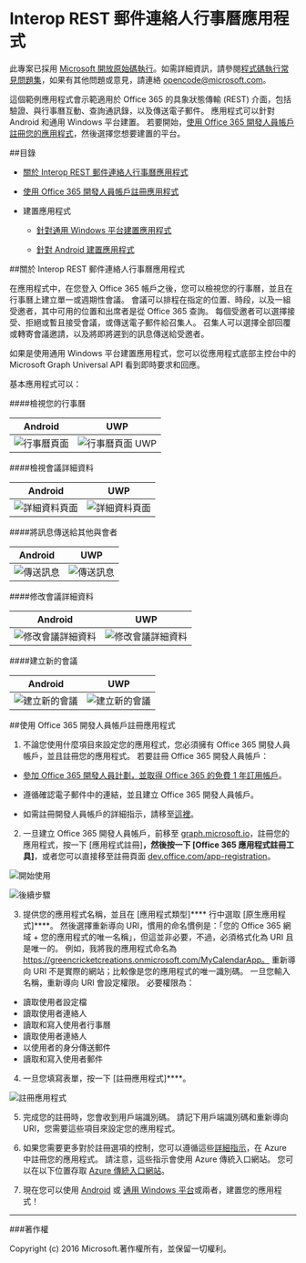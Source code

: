 # Interop REST 郵件連絡人行事曆應用程式

此專案已採用 [Microsoft 開放原始碼執行](https://opensource.microsoft.com/codeofconduct/)。如需詳細資訊，請參閱[程式碼執行常見問題集](https://opensource.microsoft.com/codeofconduct/faq/)，如果有其他問題或意見，請連絡 [opencode@microsoft.com](mailto:opencode@microsoft.com)。

這個範例應用程式會示範適用於 Office 365 的具象狀態傳輸 (REST) 介面，包括驗證、與行事曆互動、查詢通訊錄，以及傳送電子郵件。 應用程式可以針對 Android 和通用 Windows 平台建置。 若要開始，[使用 Office 365 開發人員帳戶註冊您的應用程式](#使用-office-365-開發人員帳戶註冊您的應用程式)，然後選擇您想要建置的平台。 

##目錄

* [關於 Interop REST 郵件連絡人行事曆應用程式](#關於-interop-rest-郵件連絡人行事曆應用程式)

* [使用 Office 365 開發人員帳戶註冊應用程式](#使用-office-365-開發人員帳戶註冊應用程式)

* 建置應用程式

  * [針對通用 Windows 平台建置應用程式](/UWP)
  
  * [針對 Android 建置應用程式](/Android)

##關於 Interop REST 郵件連絡人行事曆應用程式

在應用程式中，在您登入 Office 365 帳戶之後，您可以檢視您的行事曆，並且在行事曆上建立單一或週期性會議。 會議可以排程在指定的位置、時段，以及一組受邀者，其中可用的位置和出席者是從 Office 365 查詢。 每個受邀者可以選擇接受、拒絕或暫且接受會議，或傳送電子郵件給召集人。 召集人可以選擇全部回覆或轉寄會議邀請，以及將即將遲到的訊息傳送給受邀者。

如果是使用通用 Windows 平台建置應用程式，您可以從應用程式底部主控台中的 Microsoft Graph Universal API 看到即時要求和回應。

基本應用程式可以：

####檢視您的行事曆

Android | UWP
--- | ---
![行事曆頁面](../img/app-calendar.jpg) | ![行事曆頁面 UWP](../img/app-calendar-uwp.jpg)

####檢視會議詳細資料

Android | UWP
--- | ---
![詳細資料頁面](../img/app-meeting-details.jpg) | ![詳細資料頁面](../img/app-meeting-details-uwp.jpg)

####將訊息傳送給其他與會者

Android | UWP
--- | ---
![傳送訊息](../img/app-reply-all.jpg) | ![傳送訊息](../img/app-reply-all-UWP.jpg)

####修改會議詳細資料

Android | UWP
--- | ---
![修改會議詳細資料](../img/app-modify-meeting.jpg) | ![修改會議詳細資料](../img/app-modify-meeting-UWP.jpg)

####建立新的會議

Android | UWP
--- | ---
![建立新的會議](../img/app-create-meeting.jpg) | ![建立新的會議](../img/app-create-meeting-uwp.jpg)

##使用 Office 365 開發人員帳戶註冊應用程式

1. 不論您使用什麼項目來設定您的應用程式，您必須擁有 Office 365 開發人員帳戶，並且註冊您的應用程式。 若要註冊 Office 365 開發人員帳戶：

  * [參加 Office 365 開發人員計劃，並取得 Office 365 的免費 1 年訂用帳戶](https://aka.ms/devprogramsignup)。

  * 遵循確認電子郵件中的連結，並且建立 Office 365 開發人員帳戶。

  * 如需註冊開發人員帳戶的詳細指示，請移至[這裡](https://msdn.microsoft.com/en-us/library/office/fp179924.aspx#o365_signup)。

2. 一旦建立 Office 365 開發人員帳戶，前移至 [graph.microsoft.io](http://graph.microsoft.io/en-us/)，註冊您的應用程式，按一下 [應用程式註冊]****，然後按一下 [Office 365 應用程式註冊工具]****，或者您可以直接移至註冊頁面 [dev.office.com/app-registration](http://dev.office.com/app-registration)。

  ![開始使用](../img/ms-graph-get-started.jpg) 

  ![後續步驟](../img/ms-graph-get-started-2.jpg)

3. 提供您的應用程式名稱，並且在 [應用程式類型]**** 行中選取 [原生應用程式]****。 然後選擇重新導向 URI，慣用的命名慣例是：「您的 Office 365 網域 + 您的應用程式的唯一名稱」，但這並非必要，不過，必須格式化為 URI 且是唯一的。 例如，我將我的應用程式命名為 https://greencricketcreations.onmicrosoft.com/MyCalendarApp。 重新導向 URI 不是實際的網站；比較像是您的應用程式的唯一識別碼。 一旦您輸入名稱，重新導向 URI 會設定權限。 必要權限為：

  * 讀取使用者設定檔
  * 讀取使用者連絡人
  * 讀取和寫入使用者行事曆
  * 讀取使用者連絡人
  * 以使用者的身分傳送郵件
  * 讀取和寫入使用者郵件

4. 一旦您填寫表單，按一下 [註冊應用程式]****。

  ![註冊應用程式](../img/ms-graph-get-started-3.jpg)

5. 完成您的註冊時，您會收到用戶端識別碼。 請記下用戶端識別碼和重新導向 URI，您需要這些項目來設定您的應用程式。

6. 如果您需要更多對於註冊選項的控制，您可以遵循這些[詳細指示](https://github.com/jasonjoh/office365-azure-guides/blob/master/RegisterAnAppInAzure.md)，在 Azure 中註冊您的應用程式。 請注意，這些指示會使用 Azure 傳統入口網站。 您可以在以下位置存取 [Azure 傳統入口網站](https://manage.windowsazure.com/)。

7. 現在您可以使用 [Android](/Android) 或 [通用 Windows 平台](/UWP)或兩者，建置您的應用程式！

---

###著作權

Copyright (c) 2016 Microsoft.著作權所有，並保留一切權利。
